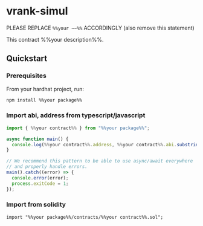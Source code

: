 # vrank-simul

PLEASE REPLACE `%%your ~~%%` ACCORDINGLY (also remove this statement)

This contract %%your description%%.

## Quickstart

### Prerequisites

From your hardhat project, run:

```bash
npm install %%your package%%
```

### Import abi, address from typescript/javascript

```typescript
import { %%your contract%% } from "%%your package%%";

async function main() {
  console.log(%%your contract%%.address, %%your contract%%.abi.substring(0,16));
}

// We recommend this pattern to be able to use async/await everywhere
// and properly handle errors.
main().catch((error) => {
  console.error(error);
  process.exitCode = 1;
});
```

### Import from solidity

```sol
import "%%your package%%/contracts/%%your contract%%.sol";
```
